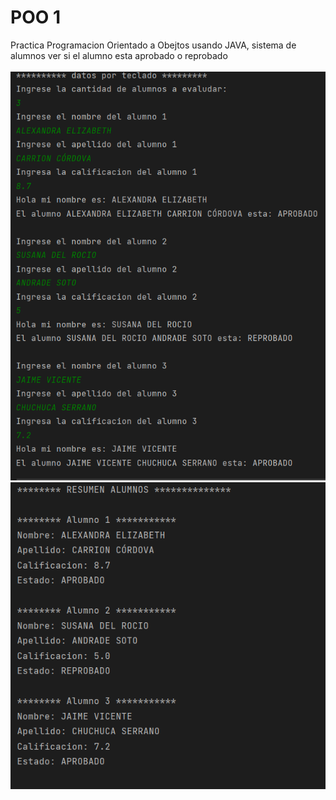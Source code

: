 # POO 1
Practica Programacion Orientado a Obejtos usando JAVA, sistema de alumnos ver si el alumno esta aprobado o reprobado 
<br/> <br/>
![Solicitar datos](src/resources/images/java-readme-1.png)
![Resumen](src/resources/images/java-readme-2.png)
